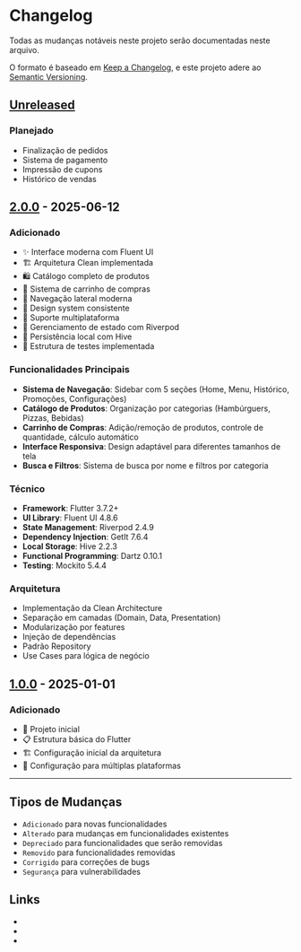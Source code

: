 # Changelog

Todas as mudanças notáveis neste projeto serão documentadas neste arquivo.

O formato é baseado em [Keep a Changelog](https://keepachangelog.com/en/1.0.0/),
e este projeto adere ao [Semantic Versioning](https://semver.org/spec/v2.0.0.html).

## [Unreleased]

### Planejado
- Finalização de pedidos
- Sistema de pagamento
- Impressão de cupons
- Histórico de vendas

## [2.0.0] - 2025-06-12

### Adicionado
- ✨ Interface moderna com Fluent UI
- 🏗️ Arquitetura Clean implementada
- 🛍️ Catálogo completo de produtos
- 🛒 Sistema de carrinho de compras
- 🧭 Navegação lateral moderna
- 🎨 Design system consistente
- 📱 Suporte multiplataforma
- 🔄 Gerenciamento de estado com Riverpod
- 💾 Persistência local com Hive
- 🧪 Estrutura de testes implementada

### Funcionalidades Principais
- **Sistema de Navegação**: Sidebar com 5 seções (Home, Menu, Histórico, Promoções, Configurações)
- **Catálogo de Produtos**: Organização por categorias (Hambúrguers, Pizzas, Bebidas)
- **Carrinho de Compras**: Adição/remoção de produtos, controle de quantidade, cálculo automático
- **Interface Responsiva**: Design adaptável para diferentes tamanhos de tela
- **Busca e Filtros**: Sistema de busca por nome e filtros por categoria

### Técnico
- **Framework**: Flutter 3.7.2+
- **UI Library**: Fluent UI 4.8.6
- **State Management**: Riverpod 2.4.9
- **Dependency Injection**: GetIt 7.6.4
- **Local Storage**: Hive 2.2.3
- **Functional Programming**: Dartz 0.10.1
- **Testing**: Mockito 5.4.4

### Arquitetura
- Implementação da Clean Architecture
- Separação em camadas (Domain, Data, Presentation)
- Modularização por features
- Injeção de dependências
- Padrão Repository
- Use Cases para lógica de negócio

## [1.0.0] - 2025-01-01

### Adicionado
- 🎯 Projeto inicial
- 📋 Estrutura básica do Flutter
- 🏗️ Configuração inicial da arquitetura
- 📱 Configuração para múltiplas plataformas

---

## Tipos de Mudanças

- `Adicionado` para novas funcionalidades
- `Alterado` para mudanças em funcionalidades existentes
- `Depreciado` para funcionalidades que serão removidas
- `Removido` para funcionalidades removidas
- `Corrigido` para correções de bugs
- `Segurança` para vulnerabilidades

## Links

- [Unreleased]: https://github.com/luansilvadb/pdv-flutter/compare/v2.0.0...HEAD
- [2.0.0]: https://github.com/luansilvadb/pdv-flutter/compare/v1.0.0...v2.0.0
- [1.0.0]: https://github.com/luansilvadb/pdv-flutter/releases/tag/v1.0.0